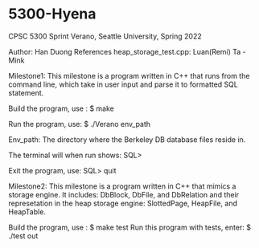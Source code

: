 # 5300-Hyena
CPSC 5300 Sprint Verano, Seattle University, Spring 2022

Author: Han Duong
References heap_storage_test.cpp: Luan(Remi) Ta - Mink 

Milestone1:
This milestone is a program written in C++ that runs from the command line, which take in user input and parse it to formatted SQL statement.

Build the program, use : $ make

Run the program, use: $ ./Verano env_path 

Env_path: The directory where the Berkeley DB database files reside in.

The terminal will when run shows: 
SQL>

Exit the program, use: SQL> quit

Milestone2:
This milestone is a program written in C++ that mimics a storage engine. It includes: DbBlock, DbFile, and DbRelation and their represetation in the heap storage engine: SlottedPage, HeapFile, and HeapTable.

Build the program, use : $ make test
Run this program with tests, enter: $ ./test out
